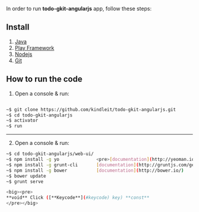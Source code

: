 In order to run **todo-gkit-angularjs** app, follow these steps:

## Install

1. [Java](https://www.java.com/en/download/help/download_options.xml)
2. [Play Framework](http://www.playframework.com/download)
3. [Nodejs](http://nodejs.org/download/)
4. [Git](http://git-scm.com/book/en/Getting-Started-Installing-Git])


## How to run the code

1. Open a console & run:

```bash

~$ git clone https://github.com/kindleit/todo-gkit-angularjs.git
~$ cd todo-gkit-angularjs
~$ activator
~$ run

```
---

2. Open a console & run: 

```bash
~$ cd todo-gkit-angularjs/web-ui/
~$ npm install -g yo              <pre>[documentation](http://yeoman.io/)</pre>
~$ npm install -g grunt-cli       [documentation](http://gruntjs.com/getting-started)
~$ npm install -g bower           [documentation](http://bower.io/)
~$ bower update
~$ grunt serve

<big><pre>
**void** Click ([**Keycode**](#keycode) key) **const**
</pre></big>
```
